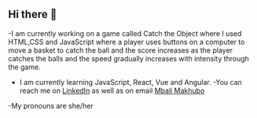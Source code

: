 ## Hi there 👋

<!--
**mbalimakhubo/mbalimakhubo** is a ✨ _special_ ✨ repository because its `README.md` (this file) appears on your GitHub profile.

Here are some ideas to get you started:

- 🔭 I’m currently working on ...
- 🌱 I’m currently learning ...
- 👯 I’m looking to collaborate on ...
- 🤔 I’m looking for help with ...
- 💬 Ask me about ...
- 📫 How to reach me: ...
- 😄 Pronouns: ...
- ⚡ Fun fact: ...
-->
-I am currently working on a game called Catch the Object where I used HTML,CSS and JavaScript where a player uses buttons on a computer to move a basket to catch the ball and the score increases as the player catches the balls and the speed gradually increases with intensity through the game. 
- I am currently learning JavaScript, React, Vue and Angular.
-You can reach me on [LinkedIn](https://www.linkedin.com/in/mbali-makhubo98/)  as well as on email [Mbali Makhubo](mailto:mbali.makhubo25@gmail.com)

-My pronouns are she/her

